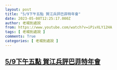 ```yaml
---
layout: post
title: "5/9下午五點 賀江兵評巴菲特年會"
date: 2023-05-08T12:25:17.000Z
author: 老楊到處說
from: https://www.youtube.com/watch?v=iPivXLY12HA
tags: [ 老楊到處說 ]
comments: True
categories: [ 老楊到處說 ]
---
```

<!--1683548717000-->
[5/9下午五點 賀江兵評巴菲特年會](https://www.youtube.com/watch?v=iPivXLY12HA)
------

<div>

</div>
